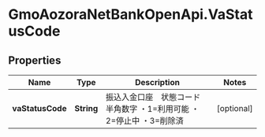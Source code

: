 # GmoAozoraNetBankOpenApi.VaStatusCode

## Properties
Name | Type | Description | Notes
------------ | ------------- | ------------- | -------------
**vaStatusCode** | **String** | 振込入金口座　状態コード 半角数字 ・1&#x3D;利用可能 ・2&#x3D;停止中 ・3&#x3D;削除済  | [optional] 


